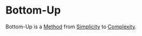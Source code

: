 # Bottom-Up

Bottom-Up is a [Method](600108.md) from [Simplicity](404.md) to [Complexity](600023.md).
